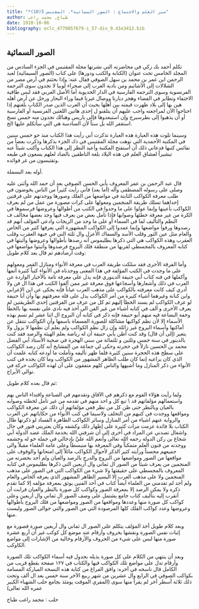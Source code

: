 ```yaml
---
title: "*سير العلم والاجتماع : الصور السمائية*. المقتبس 5(10)"
author: طباخ, محمد راغب
date: 1910-10-06
bibliography: oclc_4770057679-i_57-div_9.d1e3412.bib
---
```




##  الصور السمائية 


 تكلم أحمد بك زكي في محاضرته التي نشرتها مجلة المقتبس في الجزء السادس من المجلد الخامس تحت عنوان (الكتابة والكتب ودورها) على كتاب (الصور السيمائية) لعبد الرحمن ابن عمر بن محمد بن سهل الصوفي فقال عنه: وإذا بحثتم في أرض مصر من الشلالات إلى الأشاتيم ومن بادية العرب إلى صحراء لوبيا لا تجدون سوى الترجمة الفرنسوية وسوى الترجمة الفارسية في الدار الخديوية أما الأصل العربي فقد لبس طاقية الاختفاء وتطاير في الفضاء وهجر ديارنا ووصال غيرنا فيما وراء البحار ورحل عن أرض أهله هين بها إلى بلاد ظهرت قيمته بين أهلها بحيث أن العرب الذين صدر الكتاب بلغتهم إذا احتاجوا الآن لمراجعته واجب عليهم أن يتلقنو ل  إحدى  هاتين اللغتين الفرنسية أو الفارسية أو أن يذهبوا إلى بطرسبرج وإن استبعدوها فإلى باريس وهنالك تجدون منه  خمس  نسخ استغفر الله بل ستاً لأن السادسة هي التي سأتكلم عليها الخ. 

 وسينما تلوت هذه العبارة هذه العبارة تذكرت أني رأيت هذا الكتاب منذ حو  خمس  سنين   في المكتبة الأحمدية التي نوهت مجلة المقتبس في ذك الجزء بذكرها وذكرت بعضاً من نفائس كتبها فدعاني ذلك أن أستفتح المكتبة وأعيد النظر إلى هذا الكتاب وأكتب شيئاً عنه تبشيراً لعشاق العلم في هذه البلاد بلغة الناطقين بالضاد لعلهم يسعون في طبعه وتقتبسون من غر فوائده. 

 أوله بعد البسملة. 

 قال عبد الرحمن بن عمر المعروف بأبي الحسن الصوفي بعد أن حمد الله وأثنى عليه وصلى على رسوله المصطفى وآله (أما بعد) فأني رأيت كثيراً من الناس يخوضون في طلب معرفة الكواكب الثابتة في مواضعها من الفلك وصورها ووجدتهم على فرقتين إحداهما   تسلك طريقة المنجمين ومعولها على كرات مصورة من عمل من لم يعرف الكواكب بأعينها وإنما عولوا على ما وجدوا في الكتب من أطوالها وعروضها فرسموها في الكرة من غير معرفة خطئها وصوابها فإذا تأمل بعض من يعرف فيها وجد بعضها مخالف ف النظم والتأليف لما في السماء أو على ما وجد من الزيجات وادعى المؤلف أنهم قد رصدوها ورفوا مواضعها وإنما عمدوا إلى الكواكب المشهورة التي يعرفها كثير من الخاص والعام مثل عين الثور وقلب الأسد والسماك الأعزل وال  ثلثة  التي في جبهة العقرب وقلب العقرب وهذه الكواكب هي التي ذكرها بطليموس أنه رصدها بأطوالها وعروضها وأثبتها في كتابه المعروف بالمجسطي لقربها من منطقة فلك البروج فرصدوها وأثبتوا مواضعها في وقت أرصادهم ثم قال بعد كلام طويل: 

 وأما الفرقة الأخرى فقد سلكت طريقة العرب في معرفة الأنواء ومنازل القمر ومعولهم على ما وجدت في الكتب المؤلفة في هذا المعنى ووجدناه في الأنواء كتباً كثيرة أتمها وأكملها في فنه كتاب أبي حنيفة الدينوري فإنه يدل على معرفة تامة بالأخبار الواردة عن العرب في ذلك وأشعارها وأسجاعها فوق معرفة غير ممن ألفوا الكتب في هذا ال فن ولا أدري كيف كانت معرفته بالكواكب على مذهب العرب عياناً فإنه يحكى عن ابن الإعرابي وابن كنانة وغيرهما أشياء كثيرة من أمر الكواكب يدل على قلة معرفتهم بها وأن أبا حنيفة لو عرف الكواكب لم يسند الخطأ إليهم ثم كل من عرف من الفرقتين  إحدى  الطريقتين لم يعرف الأخرى و  ألف  في كتابه أشياء من غير الفن الي أخذ فيه نادى على نفسه بها بالخطأ وخفة   البضاعة فيه منهم أبو حنيفة فإنه ذكر في كتابه أن البروج ال  اثنا  عشر  لم تسم بهذه الأسماء إلا لأن نظم كواكبها مشاكلة للصورة المسماة باسمها وأن الكواكب تنتقل عن أماكنها وأسماء البروج غير زائلة وإن زال نظم الكواكب ولم يعلم أن نظمها لا يزول ولا يتغير (إلى أن قال) وقد كنت أظن بأبي حنيفة أن له رياضة بعلم الهيئة والرصد فقد كنت بالدينور في سنة  خمس  وثلثين و  ثلثمائة  من سني الهجرة في صحبة الأستاذ أبي الفضل محمد بن الحسين نازلاً في حجرته وحكى لي جماعة من المشايخ أنه كان رصد الكواكب على سطح هذه الحجرة سنين كثيرة فلما ظهر تأليفه وتأملت ما أودعه كتابه علمت أن الذي كان يراعيه إنما كان طلب الظاهر المشهور من الكواكب وما كان يجده في كتب الأنواء من ذكر المنازل وما أشبهها والناس كلهم متفقون على أن لهذه الكواكب حركة في توالي الأبراج. 
 
 ثم قال بعده كلام طويل: 

 ولما رأيت هؤلاء القوم مع ذكرهم في الآفاق وتقدمهم في الصناعة واقتداء الناس بهم واستعمالهم مؤلفاتهم قد \ تبع كل و  احد  منهم في تقدمه من غير تأمل لخطئه وصوابه بالعيان وبالنظر حتى ظن كل من نظر فغي مؤلفاتهم أن ذلك عن معرفة الكواكب ومواقعها ووجدت في كتبهم من التخلف ولاسيما في كتب الأنواء من حكاياتهم عن العرب والرواية عنهم اشياء من أمر المنازل وسائر الكواكب الظاهرة الفساد لو ذكرتها طال الكتاب بلا فائدة عزمت مرات كثيرة على إظهار ذلك وكشفه وكان يعتريني فتور في حال واشغال تصدني عن المراد في أخرى إلى أن شرفني الله بخدمة الملك عضد الدولة أبي شجاع بن ركن الدولة رحمه الله تعالى وأنعم الله عليَّ بإدخالي في جملة خو له وحشمه ووجدته من فنون العلم متمكناً وفي المعرفة بها منبسطاً وعلى عامة العلماء مقبلاً والى جميعهم محسناً ورأيته كثير الذكر لأحوال الكواكب مائلاً إلى امتحانها والوقوف على مواقعها من الصور ومواضعها من البروج والدرج بالرصد والعيان ولم أجد بحضرته من المنجمين من يعرف شيئاً من الصور ال  ثماني  وال  أربعين  التي ذكرها بطليموس في كتابه المعروف بالمجسطي على حقيقتها ولا شيء من الكواكب التي في الصور على مذهب المنجمين ولا على مذهب العرب إلا اليسير الظاهر المشهور الذي يعرفه الخاص والعام ولم أجد لم تقدمني من العلماء   أيضاً كتاب في  أحد  الفنين يوثق بمعرفة مؤلفه إلا كما تقدم ذكره ولا يمكن الرصد إلا بمعرفة الصور وكواكب كل صورة بالنظر والعيان فرايت أن أتقرب إليه بتأليف كتاب جامع يشتمل على وصف الصور ال  ثماني  وال  أربعين  وعلى كواكب كل صورة منها وعددها ومواقعها من الصور ومواضعها من فلك البروج بأطوالها وعروضها وعدد كواكب الفلك كلها المرصودة التي من الصور والتي حوالى الصور وليست منها. 

 وبعد كلام طويل أخذ المؤلف يتكلم على الصور ال  ثماني  وال  أربعين  صورة فصورة مع إثبات نفس الصورة ونقشها بحروف وأرقام عند موضع كل كوكب غير أن  أربع  عشرة  صورة منها لبس على شيء من الحروف والأرقام وخالية من الإشارات إلى مواضع الكاوكب. 

 وبعد أن ينتهي من الكلام على كل صورة يذيله بجدول فيه أسماء الكواكب تلك الصورة وأرقام تدل على مواضع تلك الكواكب فيها والكتاب في  ١٢٧  صفحة بقطع قريب من الكامل قال ناسخه في آخره: وافق الفراغ من كتابة هذه النسخة المباركة   المسامة بكواكب الصوفي في الرابع وال  عشرين  من شهر ربيع الآخر سنة  خمس  بعد ال  ألف  وتحت ذلك  ثلاثة  أسطر أخر لم يقرأ منها سوى (المقري الموقت يومئذ بجامع  حلب الشهباء  الكبير عمره الله تعالى) 

 حلب  :  محمد  راغب  طباخ 
